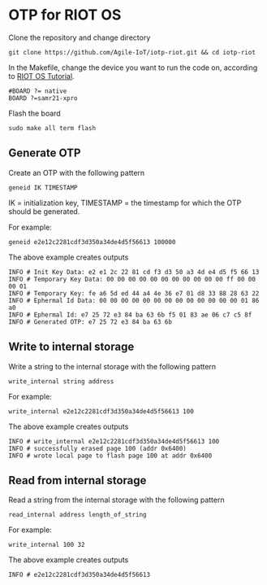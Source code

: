# OTP for RIOT OS

Clone the repository and change directory

    git clone https://github.com/Agile-IoT/iotp-riot.git && cd iotp-riot

In the Makefile, change the device you want to run the code on, according to [RIOT OS Tutorial](https://github.com/RIOT-OS/Tutorials/tree/master/task-01).

    #BOARD ?= native
    BOARD ?=samr21-xpro
    
Flash the board

    sudo make all term flash

## Generate OTP

Create an OTP with the following pattern

    geneid IK TIMESTAMP

IK = initialization key, TIMESTAMP = the timestamp for which the OTP should be generated.

For example:

    geneid e2e12c2281cdf3d350a34de4d5f56613 100000
    
The above example creates outputs

    INFO # Init Key Data: e2 e1 2c 22 81 cd f3 d3 50 a3 4d e4 d5 f5 66 13 
    INFO # Temporary Key Data: 00 00 00 00 00 00 00 00 00 00 00 ff 00 00 00 01 
    INFO # Temporary Key: fe a6 5d ed 44 a4 4e 36 e7 01 d8 33 88 28 63 22 
    INFO # Ephermal Id Data: 00 00 00 00 00 00 00 00 00 00 00 00 00 01 86 a0 
    INFO # Ephermal Id: e7 25 72 e3 84 ba 63 6b f5 01 83 ae 06 c7 c5 8f 
    INFO # Generated OTP: e7 25 72 e3 84 ba 63 6b

    
## Write to internal storage

Write a string to the internal storage with the following pattern

    write_internal string address
    
For example:

    write_internal e2e12c2281cdf3d350a34de4d5f56613 100

The above example creates outputs

    INFO # write_internal e2e12c2281cdf3d350a34de4d5f56613 100
    INFO # successfully erased page 100 (addr 0x6400)
    INFO # wrote local page to flash page 100 at addr 0x6400
    
## Read from internal storage  

Read a string from the internal storage with the following pattern

    read_internal address length_of_string
    
For example:

    write_internal 100 32
    
The above example creates outputs

    INFO # e2e12c2281cdf3d350a34de4d5f56613